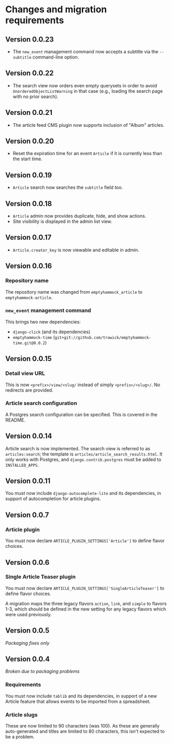 # Changes and migration requirements

## Version 0.0.23

* The `new_event` management command now accepts a subtitle via the
  `--subtitle` command-line option.

## Version 0.0.22

* The search view now orders even empty querysets in order to avoid
  `UnorderedObjectListWarning` in that case (e.g., loading the search page
  with no prior search).

## Version 0.0.21

* The article feed CMS plugin now supports inclusion of "Album" articles.

## Version 0.0.20

* Reset the expiration time for an event `Article` if it is currently less
  than the start time.

## Version 0.0.19

* `Article` search now searches the `subtitle` field too.

## Version 0.0.18

* `Article` admin now provides duplicate, hide, and show actions.
* Site visibility is displayed in the admin list view.

## Version 0.0.17

* `Article.creator_key` is now viewable and editable in admin.

## Version 0.0.16

### Repository name

The repository name was changed from `emptyhammock_article` to
`emptyhammock-article`.

### `new_event` management command

This brings two new dependencies:

* `django-click` (and its dependencies)
* `emptyhammock-time` (`git+git://github.com/trawick/emptyhammock-time.git@0.0.2`)

## Version 0.0.15

### Detail view URL

This is now `<prefix>/view/<slug/` instead of simply `<prefix>/<slug>/`.
No redirects are provided.

### Article search configuration

A Postgres search configuration can be specified.  This is covered in the
README.

## Version 0.0.14

Article search is now implemented.  The search view is referred to as
`articles:search`; the template is `articles/article_search_results.html`.
It only works with Postgres, and `django.contrib.postgres` must be added
to `INSTALLED_APPS`.

## Version 0.0.11

You must now include `django-autocomplete-lite` and its dependencies, in
support of autocompletion for article plugins.

## Version 0.0.7

### Article plugin

You must now declare `ARTICLE_PLUGIN_SETTINGS['Article']` to
define flavor choices.

## Version 0.0.6

### Single Article Teaser plugin

You must now declare `ARTICLE_PLUGIN_SETTINGS['SingleArticleTeaser']` to
define flavor choices.

A migration maps the three legacy flavors `action`, `link`, and `simple` to
flavors 1-3, which should be defined in the new setting for any legacy flavors
which were used previously.

## Version 0.0.5

*Packaging fixes only*

## Version 0.0.4

*Broken due to packaging problems*

### Requirements

You must now include `tablib` and its dependencies, in support of a new
Article feature that allows events to be imported from a spreadsheet.

### Article slugs

These are now limited to 90 characters (was 100).  As these are generally
auto-generated and titles are limited to 80 characters, this isn't expected
to be a problem.
